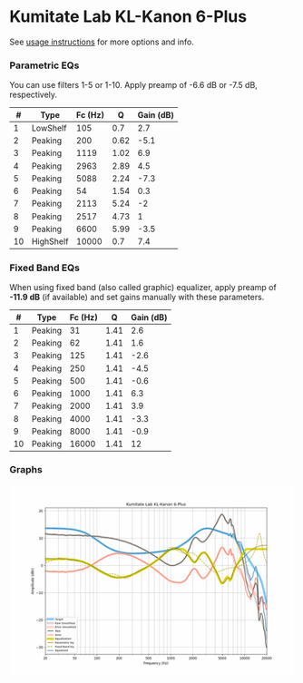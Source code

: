 # Kumitate Lab KL-Kanon 6-Plus
See [usage instructions](https://github.com/jaakkopasanen/AutoEq#usage) for more options and info.

### Parametric EQs
You can use filters 1-5 or 1-10. Apply preamp of -6.6 dB or -7.5 dB, respectively.

|   # | Type      |   Fc (Hz) |    Q |   Gain (dB) |
|-----|-----------|-----------|------|-------------|
|   1 | LowShelf  |       105 | 0.7  |         2.7 |
|   2 | Peaking   |       200 | 0.62 |        -5.1 |
|   3 | Peaking   |      1119 | 1.02 |         6.9 |
|   4 | Peaking   |      2963 | 2.89 |         4.5 |
|   5 | Peaking   |      5088 | 2.24 |        -7.3 |
|   6 | Peaking   |        54 | 1.54 |         0.3 |
|   7 | Peaking   |      2113 | 5.24 |        -2   |
|   8 | Peaking   |      2517 | 4.73 |         1   |
|   9 | Peaking   |      6600 | 5.99 |        -3.5 |
|  10 | HighShelf |     10000 | 0.7  |         7.4 |

### Fixed Band EQs
When using fixed band (also called graphic) equalizer, apply preamp of **-11.9 dB** (if available) and set gains manually with these parameters.

|   # | Type    |   Fc (Hz) |    Q |   Gain (dB) |
|-----|---------|-----------|------|-------------|
|   1 | Peaking |        31 | 1.41 |         2.6 |
|   2 | Peaking |        62 | 1.41 |         1.6 |
|   3 | Peaking |       125 | 1.41 |        -2.6 |
|   4 | Peaking |       250 | 1.41 |        -4.5 |
|   5 | Peaking |       500 | 1.41 |        -0.6 |
|   6 | Peaking |      1000 | 1.41 |         6.3 |
|   7 | Peaking |      2000 | 1.41 |         3.9 |
|   8 | Peaking |      4000 | 1.41 |        -3.3 |
|   9 | Peaking |      8000 | 1.41 |        -0.9 |
|  10 | Peaking |     16000 | 1.41 |        12   |

### Graphs
![](./Kumitate%20Lab%20KL-Kanon%206-Plus.png)
